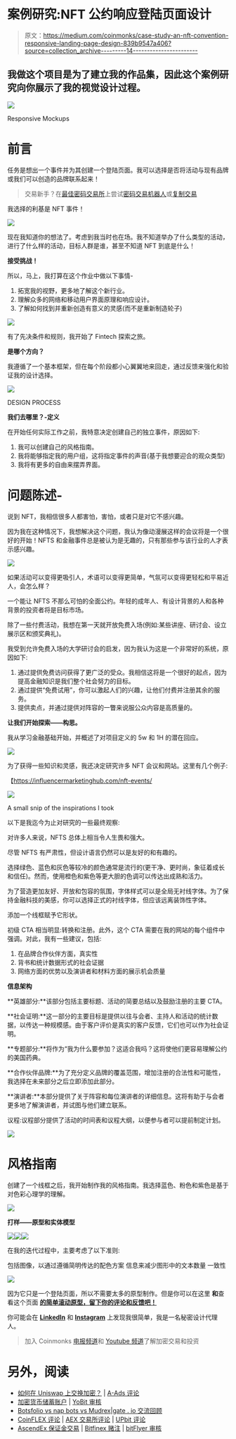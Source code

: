# 案例研究:NFT 公约响应登陆页面设计

> 原文：<https://medium.com/coinmonks/case-study-an-nft-convention-responsive-landing-page-design-839b9547a406?source=collection_archive---------14----------------------->

## 我做这个项目是为了建立我的作品集，因此这个案例研究向你展示了我的视觉设计过程。

![](img/02e25b7dac3ea2a926c165ed46e6acff.png)

Responsive Mockups

# 前言

任务是想出一个事件并为其创建一个登陆页面。我可以选择是否将活动与现有品牌或我们可以创造的品牌联系起来！

> 交易新手？在[最佳密码交易所](/coinmonks/crypto-exchange-dd2f9d6f3769)上尝试[密码交易机器人](/coinmonks/crypto-trading-bot-c2ffce8acb2a)或[复制交易](/coinmonks/top-10-crypto-copy-trading-platforms-for-beginners-d0c37c7d698c)

我选择的利基是 NFT 事件！

![](img/78d233e0f7f1feedf3f1b9af6adb47d3.png)

现在我知道你的想法了。考虑到我当时也在场。我不知道举办了什么类型的活动，进行了什么样的活动，目标人群是谁，甚至不知道 NFT 到底是什么！

**接受挑战！**

所以，马上，我打算在这个作业中做以下事情-

1.  拓宽我的视野，更多地了解这个新行业。
2.  理解众多的网络和移动用户界面原理和响应设计。
3.  了解如何找到并重新创造有意义的灵感(而不是重新制造轮子)

![](img/65e5b16005aa4c6a45bc36dd72054796.png)

有了先决条件和规则，我开始了 Fintech 探索之旅。

**是哪个方向？**

我遵循了一个基本框架，但在每个阶段都小心翼翼地来回走，通过反馈来强化和验证我的设计选择。

![](img/6d89696e867bf0877bf6c8b1b6b2afb7.png)

DESIGN PROCESS

**我们去哪里？-定义**

在开始任何实际工作之前，我特意决定创建自己的独立事件，原因如下:

1.  我可以创建自己的风格指南。
2.  我将能够指定我的用户组，这将指定事件的声音(基于我想要迎合的观众类型)
3.  我将有更多的自由来摆弄界面。

# 问题陈述-

说到 NFT，我相信很多人都害怕，害怕，或者只是对它不感兴趣。

因为我在这种情况下，我想解决这个问题，我认为像动漫展这样的会议将是一个很好的开始！NFTS 和金融事件总是被认为是无趣的，只有那些参与该行业的人才表示感兴趣。

![](img/66f8b3c21c7d2052a06355fa7edc0693.png)

如果活动可以变得更吸引人，术语可以变得更简单，气氛可以变得更轻松和平易近人，会怎么样？

一个能让 NFTS 不那么可怕的全面公约。年轻的成年人、有设计背景的人和各种背景的投资者将是目标市场。

除了一些付费活动，我想在第一天就开放免费入场(例如:某些讲座、研讨会、设立展示区和颁奖典礼)。

我受到允许免费入场的大学研讨会的启发，因为我认为这是一个非常好的系统，原因如下:

1.  通过提供免费访问获得了更广泛的受众。我相信这将是一个很好的起点，因为提高金融知识是我们整个社会努力的目标。
2.  通过提供“免费试用”，你可以激起人们的兴趣，让他们付费并注册其余的服务。
3.  提供卖点，并通过提供对阵容的一瞥来说服公众内容是高质量的。

**让我们开始探索——构思。**

我从学习金融基础开始，并概述了对项目定义的 5w 和 1H 的潜在回应。

![](img/76d8e583ecbdfaf8cc97d4f28128e438.png)

为了获得一些知识和灵感，我还决定研究许多 NFT 会议和网站。这里有几个例子:

【https://influencermarketinghub.com/nft-events/ 

![](img/2be5177fcfe3d40feba85bf1bd2c5a77.png)

A small snip of the inspirations I took

以下是我迄今为止对研究的一些最终观察:

对许多人来说，NFTS 总体上相当令人生畏和强大。

尽管 NFTS 有严肃性，但设计语言仍然可以是友好的和有趣的。

选择绿色、蓝色和灰色等较冷的颜色通常是流行的(更干净、更时尚，象征着成长和信任)。然而，使用橙色和紫色等更大胆的色调可以传达出成熟和活力。

为了营造更加友好、开放和包容的氛围，字体样式可以是全局无衬线字体。为了保持金融科技的美感，你可以选择正式的衬线字体，但应该远离装饰性字体。

添加一个线框赋予它形状。

初级 CTA 相当明显:转换和注册。此外，这个 CTA 需要在我的网站的每个组件中强调。对此，我有一些建议，包括:

1.  在品牌合作伙伴方面，真实性
2.  背书和统计数据形式的社会证据
3.  网络方面的优势以及演讲者和材料方面的展示机会质量

**信息架构**

**英雄部分:**该部分包括主要标题、活动的简要总结以及鼓励注册的主要 CTA。

**社会证明:**这一部分的主要目标是提供以往与会者、主持人和活动的统计数据，以传达一种规模感。由于客户评价是真实的客户反馈，它们也可以作为社会证明。

**专题部分:**将作为“我为什么要参加？这适合我吗？这将使他们更容易理解公约的美国药典。

**合作伙伴品牌:**为了充分定义品牌的覆盖范围，增加注册的合法性和可能性，我选择在未来部分之后立即添加此部分。

**演讲者:**本部分提供了关于阵容和每位演讲者的详细信息。这将有助于与会者更多地了解演讲者，并试图与他们建立联系。

议程:议程部分提供了活动的时间表和议程大纲，以便参与者可以提前制定计划。

![](img/ea04accad2837603ab3662ed586da681.png)

# 风格指南

创建了一个线框之后，我开始制作我的风格指南。我选择蓝色、粉色和紫色是基于对色彩心理学的理解。

![](img/e11f5632dd245b50ac94aa80f333cff0.png)

**打样——原型和实体模型**

![](img/fd3b5ba1241aab85c9869cc61fede1b0.png)![](img/6c81bafd07f3808dacf604bca1342323.png)![](img/69ca9efc833329d2b21ca8fdf2aebe55.png)

在我的迭代过程中，主要考虑了以下准则:

包括图像，以通过遵循简明传达的配色方案
信息来减少图形中的文本数量
一致性

![](img/684bd28272680d07a96cf8bd707618b9.png)

因为它只是一个登陆页面，所以不需要太多的原型制作。但是你可以在这里 **和**查看这个页面 [**的简单滚动原型，留下你的评论和反馈吧！**](https://www.figma.com/proto/W9VR5CTeSDNnmTqkzKdde5/NFT-INDIA?page-id=89%3A377&node-id=93%3A19&viewport=727%2C396%2C0.05&scaling=min-zoom)

你可能会在 [**LinkedIn**](https://www.linkedin.com/in/darisi-hemanth-kumar-7bb075175/) 和 [**Instagram**](https://instagram.com/hemanth.kumar.10?r=nametag) 上发现我很简单，我是一名秘密设计代理人。

> 加入 Coinmonks [电报频道](https://t.me/coincodecap)和 [Youtube 频道](https://www.youtube.com/c/coinmonks/videos)了解加密交易和投资

# 另外，阅读

*   [如何在 Uniswap 上交换加密？](https://coincodecap.com/swap-crypto-on-uniswap) | [A-Ads 评论](https://coincodecap.com/a-ads-review)
*   [加密货币储蓄账户](/coinmonks/cryptocurrency-savings-accounts-be3bc0feffbf) | [YoBit 审核](/coinmonks/yobit-review-175464162c62)
*   [Botsfolio vs nap bots vs Mudrex](/coinmonks/botsfolio-vs-napbots-vs-mudrex-c81344970c02)|[gate . io 交流回顾](/coinmonks/gate-io-exchange-review-61bf87b7078f)
*   [CoinFLEX 评论](https://coincodecap.com/coinflex-review) | [AEX 交易所评论](https://coincodecap.com/aex-exchange-review) | [UPbit 评论](https://coincodecap.com/upbit-review)
*   [AscendEx 保证金交易](https://coincodecap.com/ascendex-margin-trading) | [Bitfinex 赌注](https://coincodecap.com/bitfinex-staking) | [bitFlyer 审核](https://coincodecap.com/bitflyer-review)